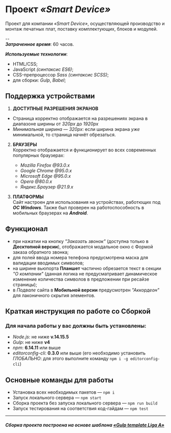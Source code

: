 # Проект *«Smart Device»*
Проект для компании *«Smart Device»*, осуществляющей производство и монтаж печатных плат, поставку комплектующих, блоков и модулей.

--  
***Затраченное время***: 60 часов.

***Используемые технологии***:
* HTML/CSS;
* JavaScript *(синтаксис ES6)*;
* CSS-препроцессор *Sass (синтаксис SCSS)*;
* для сборки: *Gulp*, *Babel*;


## Поддержка устройствами

1. **ДОСТУПНЫЕ РАЗРЕШЕНИЯ ЭКРАНОВ**
  * Страница корректно отображается на разрешениях экрана в диапазоне ширины от *320px* до *1920px*
  * *Минимальная ширина* — *320px*: если ширина экрана *уже* минимальной, то страница начнёт обрезаться.
	 
2. **БРАУЗЕРЫ**  
  Корректно отображается и функционирует во всех современных популярных браузерах:
	  * *Mozilla Firefox @93.0.x*
	  * *Google Chrome @95.0.x*
	  * *Microsoft Edge @95.0.x*
	  * *Opera @80.0.x*
	  * *Яндекс.Браузер @21.9.x*

3. **ПЛАТФОРМЫ**  
  Сайт настроен для использования на устройствах, работющих под ***ОС&nbsp;Windows***.
  Также был проверен на работоспособность в мобильных браузерах на ***Android***.


## Функционал
* при нажатии на кнопку *"Заказать звонок"* (доступна только в **Десктопной версии**), отображается модальное окно с Формой заказа обратного звонка;
* для полей ввода номера телефона предусмотрена маска для валидации вводимых символов;
* на ширине вьюпорта **Планшет** частично обрезается текст в секции *"О компании"* (данная логика не предусматривает динамическое изменение количества символов в предложении при ресайзе страницы);
* в *Подвале* сайта в **Мобильной версии** предусмотрен *"Аккордеон"* для лаконичного скрытия элементов.


## Краткая инструкция по работе со Сборкой

### Для начала работы у вас должны быть установлены:
* *Node.js*: не ниже **v.14.15.5**
* *Gulp*: не ниже **v4**
* *npm*: **6.14.11** или выше
* *editorconfig-cli*: **0.3.0** или выше (его необходимо установить *ГЛОБАЛЬНО*: для этого выполните команду `npm i -g editorconfig-cli`)

## Основные команды для работы
* Установка всех необходимых пакетов — `npm i`
* Запуск локального сервера — `npm start`
* Сборка проекта без запуска локального сервера — `npm run build`
* Запуск тестирования на соответствия код-гайдам — `npm test`

---
##### Сборка проекта построена на основе шаблона [*«Gulp template Liga A»*](https://github.com/tsergeytovarov/gulp-template/ "Ссылка на шаблон сборки «Gulp template Liga A»")
